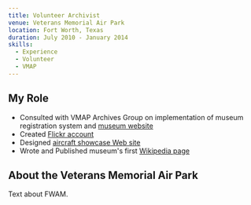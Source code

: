 ```yaml
---
title: Volunteer Archivist
venue: Veterans Memorial Air Park
location: Fort Worth, Texas
duration: July 2010 - January 2014
skills:
  - Experience
  - Volunteer
  - VMAP
---
```


My Role
-------

* Consulted with VMAP Archives Group on implementation of museum registration system and [museum website](https://www.fortworthaviationmuseum.com/)
* Created [Flickr account](http://www.flickr.com/photos/veteransmemorialairpark/)
* Designed [aircraft showcase Web site](http://vmapaircraft.weebly.com/)
* Wrote and Published museum's first [Wikipedia page](https://en.wikipedia.org/wiki/Fort_Worth_Aviation_Museum)


About the Veterans Memorial Air Park
----------

Text about FWAM.
